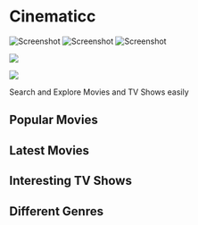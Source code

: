 # Cinematicc
![Screenshot](Screenshot(56).png)
![Screenshot](Screenshot(55).png)
![Screenshot](Screenshot(53).png)

![](https://img.shields.io/badge/API-GithubAPI-informational?style=flat&logo=github&logoColor=white&color=2bbc8a)


![](https://img.shields.io/badge/Framework-React-informational?style=flat&logo=react&logoColor=white&color=2bbc8a)

Search and Explore Movies and TV Shows easily 
## Popular Movies
## Latest Movies
## Interesting TV Shows
## Different Genres
